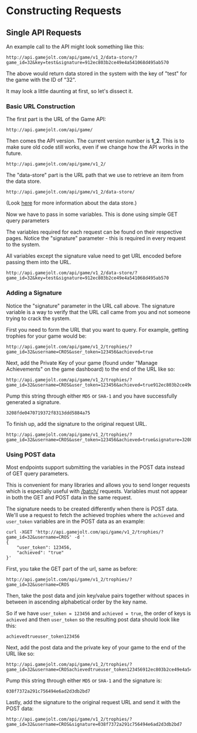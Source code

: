 # Constructing Requests

## Single API Requests

An example call to the API might look something like this:

```
http://api.gamejolt.com/api/game/v1_2/data-store/?game_id=32&key=test&signature=912ec803b2ce49e4a541068d495ab570
```

The above would return data stored in the system with the key of "test" for the game with the ID of "32".

It may look a little daunting at first, so let's dissect it.

### Basic URL Construction

The first part is the URL of the Game API:

```
http://api.gamejolt.com/api/game/
```

Then comes the API version. The current version number is **1_2**. This is to make sure old code still works, even if we change how the API works in the future.

```
http://api.gamejolt.com/api/game/v1_2/
```

The "data-store" part is the URL path that we use to retrieve an item from the data store.

```
http://api.gamejolt.com/api/game/v1_2/data-store/
```

(Look [here](/data-store/index.md) for more information about the data store.)


Now we have to pass in some variables. This is done using simple GET query parameters

The variables required for each request can be found on their respective pages. Notice the "signature" parameter - this is required in every request to the system.

All variables except the signature value need to get URL encoded before passing them into the URL.

```
http://api.gamejolt.com/api/game/v1_2/data-store/?game_id=32&key=test&signature=912ec803b2ce49e4a541068d495ab570
```

### Adding a Signature

Notice the "signature" parameter in the URL call above. The signature variable is a way to verify that the URL call came from you and not someone trying to crack the system.

First you need to form the URL that you want to query. For example, getting trophies for your game would be:

```
http://api.gamejolt.com/api/game/v1_2/trophies/?game_id=32&username=CROS&user_token=123456&achieved=true
```

Next, add the Private Key of your game (found under "Manage Achievements" on the game dashboard) to the end of the URL like so:

```
http://api.gamejolt.com/api/game/v1_2/trophies/?game_id=32&username=CROS&user_token=123456&achieved=true912ec803b2ce49e4a541068d495ab570
```

Pump this string through either `MD5` or `SHA-1` and you have successfully generated a signature.

```
3208fde0470719372f8313ddd5884a75
```

To finish up, add the signature to the original request URL.

```
http://api.gamejolt.com/api/game/v1_2/trophies/?game_id=32&username=CROS&user_token=123456&achieved=true&signature=3208fde0470719372f8313ddd5884a75
```

### Using POST data

Most endpoints support submitting the variables in the POST data instead of GET query parameters.

This is convenient for many libraries and allows you to send longer requests which is especially useful with [/batch/](/batch/index.md) requests. Variables must not appear in both the GET and POST data in the same request.

The signature needs to be created differently when there is POST data.
We'll use a request to fetch the achieved trophies where the `achieved` and `user_token` variables are in the POST data as an example:

```
curl -XGET 'http://api.gamejolt.com/api/game/v1_2/trophies/?game_id=32&username=CROS' -d '
{
    "user_token": 123456,
    "achieved": "true"
}'
```

First, you take the GET part of the url, same as before:

```
http://api.gamejolt.com/api/game/v1_2/trophies/?game_id=32&username=CROS
```

Then, take the post data and join key/value pairs together without spaces in between in ascending alphabetical order by the key name.

So if we have `user_token = 123456` and `achieved = true`, the order of keys is `achieved` and then `user_token` so the resulting post data should look like this:

```
achievedtrueuser_token123456
```

Next, add the post data and the private key of your game to the end of the URL like so:

```
http://api.gamejolt.com/api/game/v1_2/trophies/?game_id=32&username=CROSachievedtrueuser_token123456912ec803b2ce49e4a541068d495ab570
```

Pump this string through either `MD5` or `SHA-1` and the signature is:

```
038f7372a291c756494e6ad2d3db2bd7
```

Lastly, add the signature to the original request URL and send it with the POST data:

```
http://api.gamejolt.com/api/game/v1_2/trophies/?game_id=32&username=CROS&signature=038f7372a291c756494e6ad2d3db2bd7
```